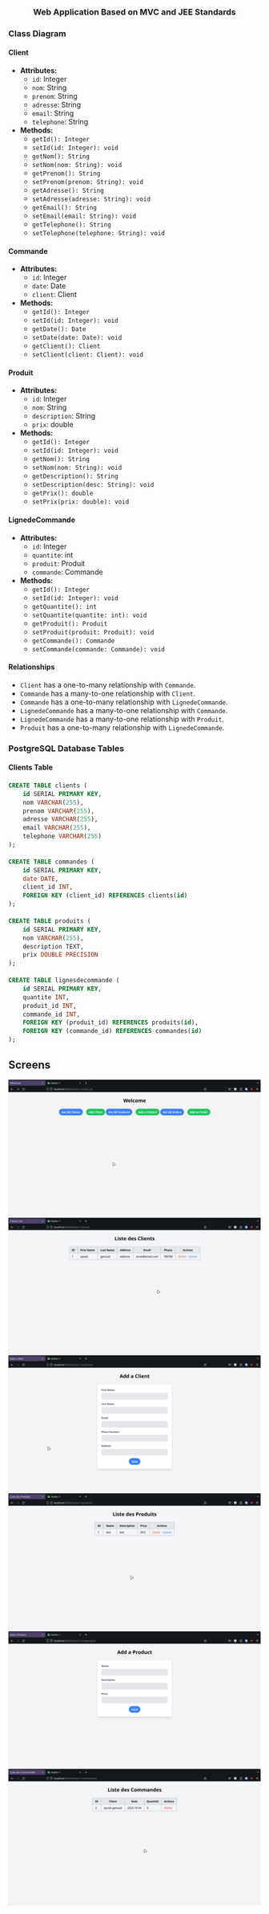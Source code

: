 <div align="center" style="margin-top: 20px; margin-bottom: 20px;">
  <h3>Web Application Based on MVC and JEE Standards</h3>

</div>

### Class Diagram

#### Client

- **Attributes:**
  - `id`: Integer
  - `nom`: String
  - `prenom`: String
  - `adresse`: String
  - `email`: String
  - `telephone`: String
- **Methods:**
  - `getId(): Integer`
  - `setId(id: Integer): void`
  - `getNom(): String`
  - `setNom(nom: String): void`
  - `getPrenom(): String`
  - `setPrenom(prenom: String): void`
  - `getAdresse(): String`
  - `setAdresse(adresse: String): void`
  - `getEmail(): String`
  - `setEmail(email: String): void`
  - `getTelephone(): String`
  - `setTelephone(telephone: String): void`

#### Commande

- **Attributes:**
  - `id`: Integer
  - `date`: Date
  - `client`: Client
- **Methods:**
  - `getId(): Integer`
  - `setId(id: Integer): void`
  - `getDate(): Date`
  - `setDate(date: Date): void`
  - `getClient(): Client`
  - `setClient(client: Client): void`

#### Produit

- **Attributes:**
  - `id`: Integer
  - `nom`: String
  - `description`: String
  - `prix`: double
- **Methods:**
  - `getId(): Integer`
  - `setId(id: Integer): void`
  - `getNom(): String`
  - `setNom(nom: String): void`
  - `getDescription(): String`
  - `setDescription(desc: String): void`
  - `getPrix(): double`
  - `setPrix(prix: double): void`

#### LignedeCommande

- **Attributes:**
  - `id`: Integer
  - `quantite`: int
  - `produit`: Produit
  - `commande`: Commande
- **Methods:**
  - `getId(): Integer`
  - `setId(id: Integer): void`
  - `getQuantite(): int`
  - `setQuantite(quantite: int): void`
  - `getProduit(): Produit`
  - `setProduit(produit: Produit): void`
  - `getCommande(): Commande`
  - `setCommande(commande: Commande): void`

#### Relationships

- `Client` has a one-to-many relationship with `Commande`.
- `Commande` has a many-to-one relationship with `Client`.
- `Commande` has a one-to-many relationship with `LignedeCommande`.
- `LignedeCommande` has a many-to-one relationship with `Commande`.
- `LignedeCommande` has a many-to-one relationship with `Produit`.
- `Produit` has a one-to-many relationship with `LignedeCommande`.

### PostgreSQL Database Tables

#### Clients Table

```sql
CREATE TABLE clients (
    id SERIAL PRIMARY KEY,
    nom VARCHAR(255),
    prenom VARCHAR(255),
    adresse VARCHAR(255),
    email VARCHAR(255),
    telephone VARCHAR(255)
);

CREATE TABLE commandes (
    id SERIAL PRIMARY KEY,
    date DATE,
    client_id INT,
    FOREIGN KEY (client_id) REFERENCES clients(id)
);

CREATE TABLE produits (
    id SERIAL PRIMARY KEY,
    nom VARCHAR(255),
    description TEXT,
    prix DOUBLE PRECISION
);

CREATE TABLE lignesdecommande (
    id SERIAL PRIMARY KEY,
    quantite INT,
    produit_id INT,
    commande_id INT,
    FOREIGN KEY (produit_id) REFERENCES produits(id),
    FOREIGN KEY (commande_id) REFERENCES commandes(id)
);

```

## Screens

![Screenshot 1](screens/1.png)
![Screenshot 2](screens/2.png)
![Screenshot 3](screens/3.png)
![Screenshot 4](screens/4.png)
![Screenshot 5](screens/5.png)
![Screenshot 6](screens/6.png)
